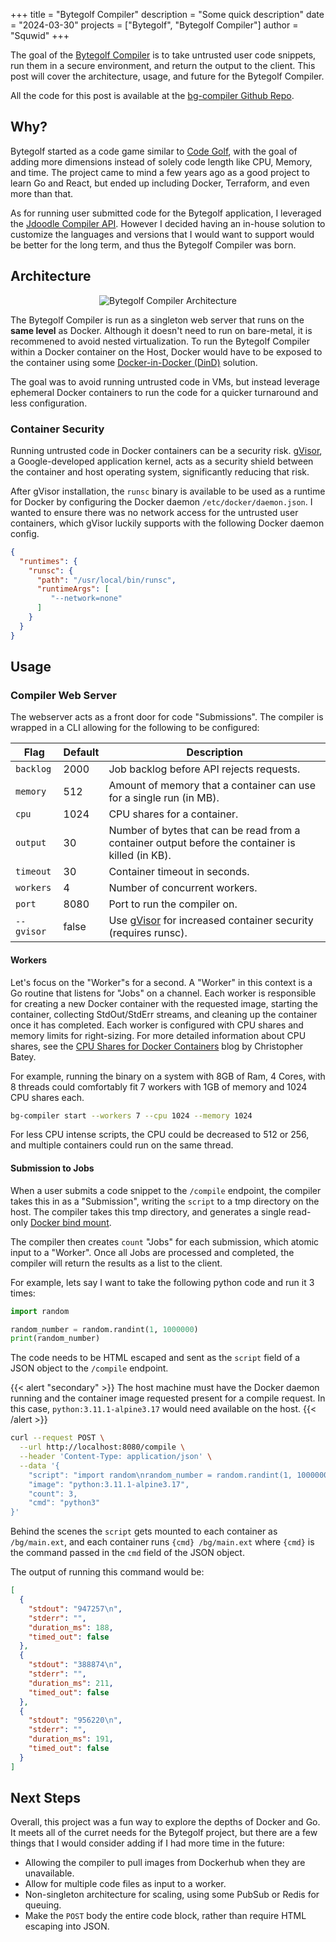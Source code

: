 +++
title = "Bytegolf Compiler"
description = "Some quick description"
date = "2024-03-30"
projects = ["Bytegolf", "Bytegolf Compiler"]
author = "Squwid"
+++

The goal of the [Bytegolf Compiler](https://github.com/Squwid/bg-compiler) is
to take untrusted user code snippets, run them in a secure environment, and
return the output to the client. This post will cover the architecture, usage,
and future for the Bytegolf Compiler.

All the code for this post is available at the
[bg-compiler Github Repo](https://github.com/Squwid/bg-compiler).

## Why?

Bytegolf started as a code game similar to [Code Golf](https://en.wikipedia.org/wiki/Code_golf),
with the goal of adding more dimensions instead of solely code length like CPU,
Memory, and time. The project came to mind a few years ago as a good project to
learn Go and React, but ended up including Docker, Terraform, and even more than that.

As for running user submitted code for the Bytegolf application, I leveraged the
[Jdoodle Compiler API](https://docs.jdoodle.com/integrating-compiler-ide-to-your-application/compiler-api).
However I decided having an in-house solution to customize the languages and
versions that I would want to support would be better for the long term, and thus
the Bytegolf Compiler was born.

## Architecture

<p align="center">
  <img src="https://img.squwid.dev/zsxaQONoui.png" alt="Bytegolf Compiler Architecture">
</p>

The Bytegolf Compiler is run as a singleton web server that runs on the **same level**
as Docker. Although it doesn't need to run on bare-metal, it is recommened to 
avoid nested virtualization. To run the Bytegolf Compiler within a Docker
container on the Host, Docker would have to be exposed to the container using
some [Docker-in-Docker (DinD)](https://www.docker.com/blog/docker-can-now-run-within-docker/) solution.

The goal was to avoid running untrusted code in VMs, but instead leverage 
ephemeral Docker containers to run the code for a quicker turnaround and
less configuration.

### Container Security

Running untrusted code in Docker containers can be a security risk. [gVisor](https://gvisor.dev/docs/),
a Google-developed application kernel, acts as a security shield between the 
container and host operating system, significantly reducing that risk.

After gVisor installation, the `runsc` binary is available to be used as a runtime for
Docker by configuring the Docker daemon `/etc/docker/daemon.json`. I wanted
to ensure there was no network access for the untrusted user containers, which
gVisor luckily supports with the following Docker daemon config.

```json
{
  "runtimes": {
    "runsc": {
      "path": "/usr/local/bin/runsc",
      "runtimeArgs": [
         "--network=none"
      ]
    }
  }
}

```

## Usage

### Compiler Web Server

The webserver acts as a front door for code "Submissions". The compiler 
is wrapped in a CLI allowing for the following to be configured:

| Flag | Default | Description |
|---|---|---|
| `backlog`| 2000 | Job backlog before API rejects requests. |
| `memory` | 512 | Amount of memory that a container can use for a single run (in MB). |
| `cpu` | 1024 | CPU shares for a container. |
| `output` | 30 | Number of bytes that can be read from a container output before the container is killed (in KB). |
| `timeout` | 30 | Container timeout in seconds. |
| `workers` | 4 | Number of concurrent workers. |
| `port` | 8080 | Port to run the compiler on. |
| `--gvisor` | false | Use [gVisor](https://gvisor.dev/) for increased container security (requires runsc). |

#### Workers

Let's focus on the "Worker"s for a second. A "Worker" in this context is
a Go routine that listens for "Jobs" on a channel. Each worker is responsible
for creating a new Docker container with the requested image, starting the
container, collecting StdOut/StdErr streams, and cleaning up the container
once it has completed. Each worker is configured with CPU shares and memory limits
for right-sizing. For more detailed information about CPU shares, see the
[CPU Shares for Docker Containers](https://batey.info/cgroup-cpu-shares-for-docker.html)
blog by Christopher Batey.

For example, running the binary on a system with 8GB of Ram, 4 Cores, with 8
threads could comfortably fit 7 workers with 1GB of memory and 1024 CPU shares
each. 

```bash
bg-compiler start --workers 7 --cpu 1024 --memory 1024
```

For less CPU intense scripts, the CPU could be decreased to 512 or 256, and 
multiple containers could run on the same thread.

#### Submission to Jobs

When a user submits a code snippet to the `/compile` endpoint, the compiler
takes this in as a "Submission", writing the `script` to a tmp directory on
the host. The compiler takes this tmp directory, and generates a single read-only
[Docker bind mount](https://docs.docker.com/storage/bind-mounts/).

The compiler then creates `count` "Jobs" for each submission, which atomic
input to a "Worker". Once all Jobs are processed and completed, the compiler
will return the results as a list to the client.

For example, lets say I want to take the following python code and run it 3 times:

```python
import random

random_number = random.randint(1, 1000000)
print(random_number) 
```

The code needs to be HTML escaped and sent as the `script` field of a
JSON object to the `/compile` endpoint.

{{< alert "secondary" >}}
The host machine must have the Docker daemon running and the container image
requested present for a compile request. In this case, `python:3.11.1-alpine3.17`
would need available on the host.
{{< /alert >}}


```bash
curl --request POST \
  --url http://localhost:8080/compile \
  --header 'Content-Type: application/json' \
  --data '{
	"script": "import random\nrandom_number = random.randint(1, 1000000)\nprint(random_number)",
	"image": "python:3.11.1-alpine3.17",
	"count": 3,
	"cmd": "python3"
}'
```

Behind the scenes the `script` gets mounted to each container as `/bg/main.ext`,
and each container runs `{cmd} /bg/main.ext` where `{cmd}` is the command
passed in the `cmd` field of the JSON object.


The output of running this command would be:

```json
[
  {
    "stdout": "947257\n",
    "stderr": "",
    "duration_ms": 188,
    "timed_out": false
  },
  {
    "stdout": "388874\n",
    "stderr": "",
    "duration_ms": 211,
    "timed_out": false
  },
  {
    "stdout": "956220\n",
    "stderr": "",
    "duration_ms": 191,
    "timed_out": false
  }
]
```

## Next Steps

Overall, this project was a fun way to explore the depths of Docker and Go. 
It meets all of the curret needs for the Bytegolf project, but there are a few
things that I would consider adding if I had more time in the future:

- Allowing the compiler to pull images from Dockerhub when they are unavailable.
- Allow for multiple code files as input to a worker.
- Non-singleton architecture for scaling, using some PubSub or Redis for queuing.
- Make the `POST` body the entire code block, rather than require HTML escaping into JSON.

